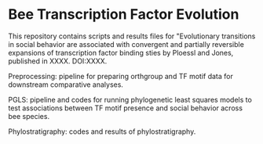 # Bee Transcription Factor Evolution

This repository contains scripts and results files for "Evolutionary transitions in social behavior are associated with convergent and partially reversible expansions of transcription factor binding sties by Ploessl and Jones, published in XXXX. DOI:XXXX.

Preprocessing: pipeline for preparing orthgroup and TF motif data for downstream comparative analyses. 

PGLS: pipeline and codes for running phylogenetic least squares models to test associations between TF motif presence and social behavior across bee species.

Phylostratigraphy: codes and results of phylostratigraphy.
